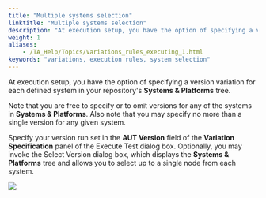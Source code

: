 ```yaml
--- 
title: "Multiple systems selection"
linktitle: "Multiple systems selection"
description: "At execution setup, you have the option of specifying a version variation for each defined system in your repository's Systems &amp; Platforms tree."
weight: 1
aliases: 
    - /TA_Help/Topics/Variations_rules_executing_1.html
keywords: "variations, execution rules, system selection"
---
```


At execution setup, you have the option of specifying a version variation for each defined system in your repository's **Systems & Platforms** tree.

Note that you are free to specify or to omit versions for any of the systems in **Systems & Platforms**. Also note that you may specify no more than a single version for any given system.

Specify your version run set in the **AUT Version** field of the **Variation Specification** panel of the Execute Test dialog box. Optionally, you may invoke the Select Version dialog box, which displays the **Systems & Platforms** tree and allows you to select up to a single node from each system.

![](/images/TA_Help/Images/Variations_execution_select_multiple_systems.png)




